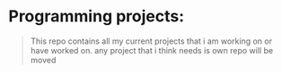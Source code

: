 # Programming projects:
> This repo contains all my current projects that i am working on or have worked on. 
>   any project that i think needs is own repo will be moved
